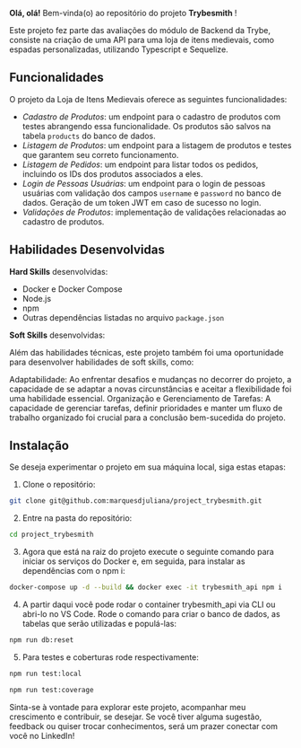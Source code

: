 
**Olá, olá!** Bem-vinda(o) ao repositório do projeto **Trybesmith** !

Este projeto fez parte das avaliações do módulo de Backend da Trybe, consiste na criação de uma API para uma loja de itens medievais, como espadas personalizadas, utilizando Typescript e Sequelize.

## Funcionalidades

O projeto da Loja de Itens Medievais oferece as seguintes funcionalidades:
- *Cadastro de Produtos*: um endpoint para o cadastro de produtos com testes abrangendo essa funcionalidade. Os produtos são salvos na tabela `products` do banco de dados.
- *Listagem de Produtos*: um endpoint para a listagem de produtos e testes que garantem seu correto funcionamento.
- *Listagem de Pedidos*: um endpoint para listar todos os pedidos, incluindo os IDs dos produtos associados a eles.
- *Login de Pessoas Usuárias*: um endpoint para o login de pessoas usuárias com validação dos campos `username` e `password` no banco de dados. Geração de um token JWT em caso de sucesso no login.
- *Validações de Produtos*: implementação de validações relacionadas ao cadastro de produtos.


## Habilidades Desenvolvidas

**Hard Skills** desenvolvidas:

- Docker e Docker Compose
- Node.js
- npm
- Outras dependências listadas no arquivo `package.json`

**Soft Skills** desenvolvidas:

Além das habilidades técnicas, este projeto também foi uma oportunidade para desenvolver habilidades de soft skills, como:

Adaptabilidade: Ao enfrentar desafios e mudanças no decorrer do projeto, a capacidade de se adaptar a novas circunstâncias e aceitar a flexibilidade foi uma habilidade essencial.
Organização e Gerenciamento de Tarefas: A capacidade de gerenciar tarefas, definir prioridades e manter um fluxo de trabalho organizado foi crucial para a conclusão bem-sucedida do projeto.

## Instalação
Se deseja experimentar o projeto em sua máquina local, siga estas etapas:

1. Clone o repositório:
```sh
git clone git@github.com:marquesdjuliana/project_trybesmith.git
```
2. Entre na pasta do repositório:
```sh
cd project_trybesmith 
```
3. Agora que está na raiz do projeto execute o seguinte comando para iniciar os serviços do Docker e, em seguida, para instalar as dependências com o npm i:
```sh
docker-compose up -d --build && docker exec -it trybesmith_api npm i
```
4. A partir daqui você pode rodar o container trybesmith_api via CLI ou abri-lo no VS Code.
Rode o comando para criar o banco de dados, as tabelas que serão utilizadas e populá-las:
```sh
npm run db:reset
```
5. Para testes e coberturas rode respectivamente:
```sh
npm run test:local
```

```sh
npm run test:coverage
```
   
Sinta-se à vontade para explorar este projeto, acompanhar meu crescimento e contribuir, se desejar. Se você tiver alguma sugestão, feedback ou quiser trocar conhecimentos, será um prazer conectar com você no LinkedIn!


